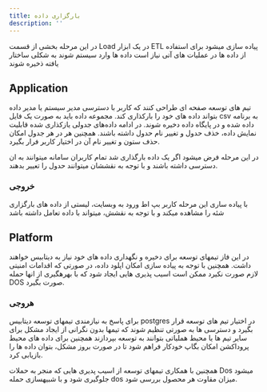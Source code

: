 ```yaml
---
title: بارگزاری داده
description: ''
---
```


در این مرحله بخشی از قسمت Load در یک ابزار ETL پیاده سازی میشود
برای استفاده از داده ها در عملیات های آتی نیاز است داده ها وارد سیستم شوند به شکلی ساختار یافته ذخیره شوند

## َApplication

تیم های توسعه صفحه ای طراحی کنند که کاربر با دسترسی مدیر سیستم یا مدیر داده بتواند داده های خود را بارکذاری کند. مجموعه
داده باید به صورت یک فایل
csv
به برنامه داده شده و در پایگاه داده دخیره شوند. در ادامه داده‌های جدولی یازکذاری شده قابلیت نمایش داده، خذف حدول و تغییر
نام حدول داشته باشند. همچنین هر در هر جدول امکان حذف ستون و تغییر نام آن در اختیار کاربر فرار بگیرد.

در این مرحله فرض میشود اگر یک داده بارگذاری شد تمام کاربران سامانه میتوانند به ان دسترسی داشته باشند و با توجه به نقششان
میتوانند حدول را تعییر بدهند.

### خروجی

با پیاده ساری این مرحله کاربر بپ اط ورود به وبسایت، لیستی از داده های بارگزاری شئه را مشاهده میکند و با توجه به نقشش،
میتواند با داده تعامل داشته باشد

## Platform

در این فاز 
تیمهای توسعه برای دخیره و نگهداری داده های خود نیاز به دیتابیس خواهند داشت. 
همچنین با توجه به پیاده سازی امکان اپلود داده، در صورتی که اقدامات امنیتی لازم صورت نکیرد ممکن است اسیب پذیری هایی ایجاد شود که با بهرهگیری از انها حمله DOS صورت بگیرد.

### هروجی

برای پاسخ به نیازمندی تیمهای توسعه دیتابیس 
postgres
در اختیار تیم های توسعه قرار بگیرد و دسترسی ها به صورتی تنظیم شوند که تیمها بدون نگرانی از ایجاد مشکل برای سایر تیم ها یا محیط هملیاتی بتوانند به توسعه بپردازند
همچنین برای داده های محیط پروداکشن امکان بگاپ خودکار فراهم شود تا در صورت بروز مشکل، بتوان داده ها را بازیابی کرد.

همچنین با همکاری تیمهای توسعه از اسیب پدیری هایی که منجر به حملات Dos میشود جلوگیری شود و با شبیهسازی حمله dos میزان مقاوت هر محصول بررسی شود.